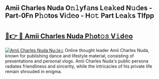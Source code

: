 ## Amii Charles Nuda O𝚗𝚕yf𝚊ns L𝚎a𝚔ed N𝚞𝚍es - Part-0Fn P𝚑𝚘tos Vi𝚍𝚎o - H𝚘𝚝 Part L𝚎a𝚔s TIfpp

# <h2><a href="http://kf10o1q.oniu.top/?m=Amii+Charles+Nuda">🔗👉 🔴 Amii Charles Nuda P𝚑ot𝚘𝚜 V𝚒d𝚎o</a></h2>

[![Amii Charles Nuda Nu𝚍e𝚜](https://i.imgur.com/0qMVB7G.gif)](http://kf10o1q.oniu.top/?m=Amii+Charles+Nuda)
Online thought leader Amii Charles Nuda, known for publishing dance and lifestyle material, consisting of presentations and personal vlogs. Amii Charles Nuda's public persona radiates friendliness and sincerity, while the intricacies of his private life remain shrouded in enigma.  
